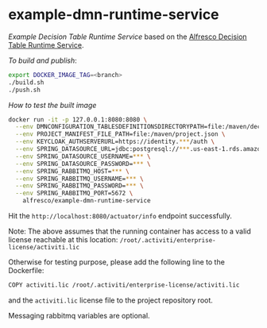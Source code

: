 # example-dmn-runtime-service

_Example Decision Table Runtime Service_ based on the [Alfresco Decision Table Runtime Service](https://github.com/Alfresco/alfresco-dmn-runtime-service).

*To build and publish*:

```bash
export DOCKER_IMAGE_TAG=<branch>
./build.sh
./push.sh
```


*How to test the built image*

``` bash
docker run -it -p 127.0.0.1:8080:8080 \
  --env DMNCONFIGURATION_TABLESDEFINITIONSDIRECTORYPATH=file:/maven/decision-tables/ \
  --env PROJECT_MANIFEST_FILE_PATH=file:/maven/project.json \
  --env KEYCLOAK_AUTHSERVERURL=https://identity.***/auth \
  --env SPRING_DATASOURCE_URL=jdbc:postgresql://***.us-east-1.rds.amazonaws.com:5432/external-db-app \
  --env SPRING_DATASOURCE_USERNAME=*** \
  --env SPRING_DATASOURCE_PASSWORD=*** \
  --env SPRING_RABBITMQ_HOST=*** \
  --env SPRING_RABBITMQ_USERNAME=*** \
  --env SPRING_RABBITMQ_PASSWORD=*** \
  --env SPRING_RABBITMQ_PORT=5672 \
    alfresco/example-dmn-runtime-service
```

Hit the `http://localhost:8080/actuator/info` endpoint successfully.

Note: The above assumes that the running container has access to a valid license reachable at this location:
`/root/.activiti/enterprise-license/activiti.lic`

Otherwise for testing purpose, please add the following line to the Dockerfile:
```bash
COPY activiti.lic /root/.activiti/enterprise-license/activiti.lic
```
and the `activiti.lic` license file to the project repository root.

Messaging rabbitmq variables are optional.



